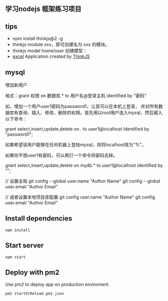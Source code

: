## 学习nodejs 框架练习项目
## tips
- npm install thinkjs@2 -g
- thinkjs module xxx，即可创建名为 xxx 的模块。
- thinkjs model home/user 创建模型：
- [excel](https://www.npmjs.com/package/excel-export)
Application created by [ThinkJS](http://www.thinkjs.org)


## mysql
增加新用户

   格式：grant 权限 on 数据库.* to 用户名@登录主机 identified by "密码"

   如，增加一个用户user1密码为password1，让其可以在本机上登录， 并对所有数  据库有查询、插入、修改、删除的权限。首先用以root用户连入mysql，然后键入以下命令：

   grant select,insert,update,delete on *.* to user1@localhost Identified by "password1";

如果希望该用户能够在任何机器上登陆mysql，则将localhost改为"%"。

如果你不想user1有密码，可以再打一个命令将密码去掉。

grant select,insert,update,delete on mydb.* to user1@localhost identified by "";


// 设置全局
git config --global user.name "Author Name"
git config --global user.email "Author Email"
 
// 或者设置本地项目库配置
git config user.name "Author Name"
git config user.email "Author Email"

## Install dependencies

```
npm install
```

## Start server

```
npm start
```

## Deploy with pm2

Use pm2 to deploy app on production enviroment.

```
pm2 startOrReload pm2.json
```
